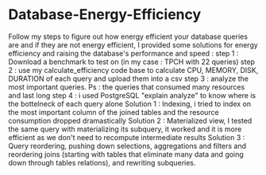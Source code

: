 # Database-Energy-Efficiency
Follow my steps to figure out how energy efficient your database queries are and if they are not energy efficient, I provided some solutions for energy efficiency and raising the database's performance and speed :
step 1 : Download a benchmark to test on (in my case : TPCH with 22 queries)
step 2 : use my calculate_efficiency code base to calculate CPU, MEMORY, DISK, DURATION of each query and upload them into a csv
step 3 : analyze the most important queries. Ps : the queries that consumed many resources and last long
step 4 : i used PostgreSQL "explain analyze" to know where is the bottelneck of each query alone
Solution 1 : Indexing, i tried to index on the most important column of the joined tables and the resource consumption dropped dramastically
Solution 2 : Materialized view, I tested the same query with materializing its subquery, it worked and it is more efficient as we don't need to recompute intermediate results
Solution 3 : Query reordering, pushing down selections, aggregations and filters and reordering joins (starting with tables that eliminate many data and going down through tables relations), and rewriting subqueries.
